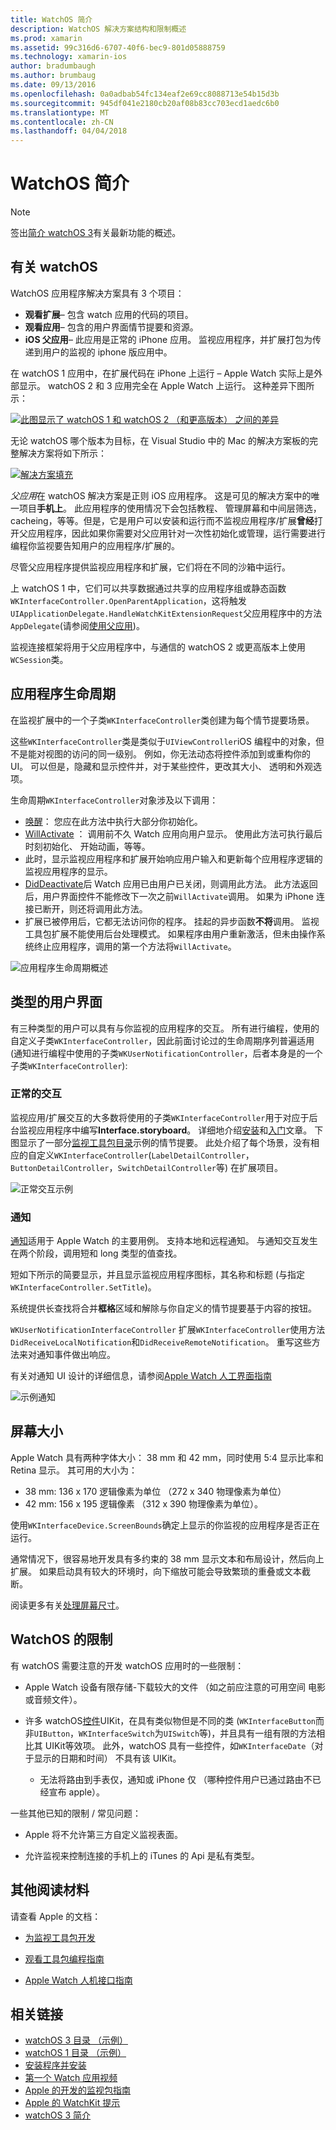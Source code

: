 ```yaml
---
title: WatchOS 简介
description: WatchOS 解决方案结构和限制概述
ms.prod: xamarin
ms.assetid: 99c316d6-6707-40f6-bec9-801d05888759
ms.technology: xamarin-ios
author: bradumbaugh
ms.author: brumbaug
ms.date: 09/13/2016
ms.openlocfilehash: 0a0adbab54fc134eaf2e69cc8088713e54b15d3b
ms.sourcegitcommit: 945df041e2180cb20af08b83cc703ecd1aedc6b0
ms.translationtype: MT
ms.contentlocale: zh-CN
ms.lasthandoff: 04/04/2018
---
```

# <a name="introduction-to-watchos"></a>WatchOS 简介

> [!NOTE]
> 签出[简介 watchOS 3](~/ios/watchos/platform/introduction-to-watchos3/index.md)有关最新功能的概述。

## <a name="about-watchos"></a>有关 watchOS

WatchOS 应用程序解决方案具有 3 个项目：

- **观看扩展**– 包含 watch 应用的代码的项目。
- **观看应用**– 包含的用户界面情节提要和资源。
- **iOS 父应用**– 此应用是正常的 iPhone 应用。 监视应用程序，并扩展打包为传递到用户的监视的 iphone 版应用中。

在 watchOS 1 应用中，在扩展代码在 iPhone 上运行 – Apple Watch 实际上是外部显示。 watchOS 2 和 3 应用完全在 Apple Watch 上运行。 这种差异下图所示：

[ ![](intro-to-watchos-images/arch-sml.png "此图显示了 watchOS 1 和 watchOS 2 （和更高版本） 之间的差异")](intro-to-watchos-images/arch.png#lightbox)

无论 watchOS 哪个版本为目标，在 Visual Studio 中的 Mac 的解决方案板的完整解决方案将如下所示：

[![](intro-to-watchos-images/projectstructure-sml.png "解决方案填充")](intro-to-watchos-images/projectstructure.png#lightbox)

*父应用*在 watchOS 解决方案是正则 iOS 应用程序。 这是可见的解决方案中的唯一项目**手机上**。 此应用程序的使用情况下会包括教程、 管理屏幕和中间层筛选，cacheing，等等。但是，它是用户可以安装和运行而不监视应用程序/扩展**曾经**打开父应用程序，因此如果你需要对父应用针对一次性初始化或管理，运行需要进行编程你监视要告知用户的应用程序/扩展的。

尽管父应用程序提供监视应用程序和扩展，它们将在不同的沙箱中运行。

上 watchOS 1 中，它们可以共享数据通过共享的应用程序组或静态函数`WKInterfaceController.OpenParentApplication`，这将触发`UIApplicationDelegate.HandleWatchKitExtensionRequest`父应用程序中的方法`AppDelegate`(请参阅[使用父应用](~/ios/watchos/app-fundamentals/parent-app.md))。

监视连接框架将用于父应用程序中，与通信的 watchOS 2 或更高版本上使用`WCSession`类。

## <a name="application-lifecycle"></a>应用程序生命周期

在监视扩展中的一个子类`WKInterfaceController`类创建为每个情节提要场景。

这些`WKInterfaceController`类是类似于`UIViewController`iOS 编程中的对象，但不是能对视图的访问的同一级别。
例如，你无法动态将控件添加到或重构你的 UI。
可以但是，隐藏和显示控件并，对于某些控件，更改其大小、 透明和外观选项。

生命周期`WKInterfaceController`对象涉及以下调用：

- [唤醒](https://developer.xamarin.com/api/member/WatchKit.WKInterfaceController.Awake/)： 您应在此方法中执行大部分你初始化。
- [WillActivate](https://developer.xamarin.com/api/member/WatchKit.WKInterfaceController.WillActivate/) ： 调用前不久 Watch 应用向用户显示。 使用此方法可执行最后时刻初始化、 开始动画，等等。
- 此时，显示监视应用程序和扩展开始响应用户输入和更新每个应用程序逻辑的监视应用程序的显示。
- [DidDeactivate](https://developer.xamarin.com/api/member/WatchKit.WKInterfaceController.DidDeactivate/)后 Watch 应用已由用户已关闭，则调用此方法。 此方法返回后，用户界面控件不能修改下一次之前`WillActivate`调用。 如果为 iPhone 连接已断开，则还将调用此方法。
- 扩展已被停用后，它都无法访问你的程序。 挂起的异步函数**不将**调用。 监视工具包扩展不能使用后台处理模式。 如果程序由用户重新激活，但未由操作系统终止应用程序，调用的第一个方法将`WillActivate`。

![](intro-to-watchos-images/wkinterfacecontrollerlifecycle.png "应用程序生命周期概述")

## <a name="types-of-user-interface"></a>类型的用户界面

有三种类型的用户可以具有与你监视的应用程序的交互。
所有进行编程，使用的自定义子类`WKInterfaceController`，因此前面讨论过的生命周期序列普遍适用 (通知进行编程中使用的子类`WKUserNotificationController`，后者本身是的一个子类`WKInterfaceController`):

### <a name="normal-interaction"></a>正常的交互

监视应用/扩展交互的大多数将使用的子类`WKInterfaceController`用于对应于后台监视应用程序中编写**Interface.storyboard**。 详细地介绍[安装](~/ios/watchos/get-started/installation.md)和[入门](~/ios/watchos/get-started/index.md)文章。
下图显示了一部分[监视工具包目录](https://developer.xamarin.com/samples/monotouch/watchOS/WatchKitCatalog/)示例的情节提要。 此处介绍了每个场景，没有相应的自定义`WKInterfaceController`(`LabelDetailController`， `ButtonDetailController`，`SwitchDetailController`等) 在扩展项目。

![](intro-to-watchos-images/scenes.png "正常交互示例")

### <a name="notifications"></a>通知

[通知](~/ios/watchos/platform/notifications.md)适用于 Apple Watch 的主要用例。 支持本地和远程通知。 与通知交互发生在两个阶段，调用短和 long 类型的值查找。

短如下所示的简要显示，并且显示监视应用程序图标，其名称和标题 (与指定`WKInterfaceController.SetTitle`)。

系统提供长查找将合并**框格**区域和解除与你自定义的情节提要基于内容的按钮。

`WKUserNotificationInterfaceController` 扩展`WKInterfaceController`使用方法`DidReceiveLocalNotification`和`DidReceiveRemoteNotification`。
重写这些方法来对通知事件做出响应。

有关对通知 UI 设计的详细信息，请参阅[Apple Watch 人工界面指南](https://developer.apple.com/library/prerelease/ios/documentation/UserExperience/Conceptual/WatchHumanInterfaceGuidelines/Notifications.html#//apple_ref/doc/uid/TP40014992-CH20-SW1)

![](intro-to-watchos-images/notifications.png "示例通知")

## <a name="screen-sizes"></a>屏幕大小

Apple Watch 具有两种字体大小： 38 mm 和 42 mm，同时使用 5:4 显示比率和 Retina 显示。 其可用的大小为：

- 38 mm: 136 x 170 逻辑像素为单位 （272 x 340 物理像素为单位）
- 42 mm: 156 x 195 逻辑像素 （312 x 390 物理像素为单位）。

使用`WKInterfaceDevice.ScreenBounds`确定上显示的你监视的应用程序是否正在运行。

通常情况下，很容易地开发具有多约束的 38 mm 显示文本和布局设计，然后向上扩展。
如果启动具有较大的环境时，向下缩放可能会导致繁琐的重叠或文本截断。

阅读更多有关[处理屏幕尺寸](~/ios/watchos/app-fundamentals/screen-sizes.md)。


## <a name="limitations-of-watchos"></a>WatchOS 的限制

有 watchOS 需要注意的开发 watchOS 应用时的一些限制：

- Apple Watch 设备有限存储-下载较大的文件 （如之前应注意的可用空间 电影或音频文件）。

- 许多 watchOS[控件](~/ios/watchos/user-interface/index.md)UIKit，在具有类似物但是不同的类 (`WKInterfaceButton`而非`UIButton`，`WKInterfaceSwitch`为`UISwitch`等)，并且具有一组有限的方法相比其 UIKit等效项。 此外，watchOS 具有一些控件，如`WKInterfaceDate`（对于显示的日期和时间） 不具有该 UIKit。

  - 无法将路由到手表仅，通知或 iPhone 仅 （哪种控件用户已通过路由不已经宣布 apple）。

一些其他已知的限制 / 常见问题：

- Apple 将不允许第三方自定义监视表面。

- 允许监视来控制连接的手机上的 iTunes 的 Api 是私有类型。


## <a name="further-reading"></a>其他阅读材料

请查看 Apple 的文档：

* [为监视工具包开发](https://developer.apple.com/library/prerelease/ios/documentation/General/Conceptual/WatchKitProgrammingGuide/index.html#//apple_ref/doc/uid/TP40014969-CH8-SW1)

* [观看工具包编程指南](https://developer.apple.com/library/prerelease/ios/documentation/General/Conceptual/WatchKitProgrammingGuide/DesigningaWatchKitApp.html)

* [Apple Watch 人机接口指南](https://developer.apple.com/library/prerelease/ios/documentation/UserExperience/Conceptual/WatchHumanInterfaceGuidelines/index.html#//apple_ref/doc/uid/TP40014992-CH3-SW1)


## <a name="related-links"></a>相关链接

- [watchOS 3 目录 （示例）](https://developer.xamarin.com/samples/monotouch/watchOS/WatchKitCatalog/)
- [watchOS 1 目录 （示例）](https://developer.xamarin.com/samples/monotouch/WatchKit/WatchKitCatalog/)
- [安装程序并安装](~/ios/watchos/get-started/installation.md)
- [第一个 Watch 应用视频](http://blog.xamarin.com/your-first-watch-kit-app/)
- [Apple 的开发的监视包指南](https://developer.apple.com/library/prerelease/ios/documentation/General/Conceptual/WatchKitProgrammingGuide/index.html)
- [Apple 的 WatchKit 提示](https://developer.apple.com/watchkit/tips/)
- [watchOS 3 简介](~/ios/watchos/platform/introduction-to-watchos3/index.md)
